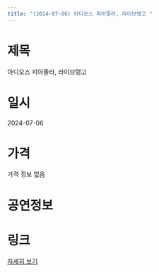```yaml
---
title: "(2024-07-06) 아디오스 피아졸라, 라이브탱고 "
---
```


# 제목
아디오스 피아졸라, 라이브탱고 

# 일시
2024-07-06

# 가격
가격 정보 없음

# 공연정보


# 링크
[자세히 보기](https://www.sac.or.kr/site/main/show/show_view?SN=62291, "https://www.sac.or.kr/site/main/show/show_view?SN=62291")
